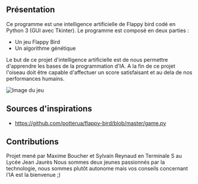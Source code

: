 ## Présentation

Ce programme est une intelligence artificielle de Flappy bird codé en Python 3 (GUI avec Tkinter).
Le programme est composé en deux parties :
- Un jeu Flappy Bird
- Un algorithme génétique

Le but de ce projet d'intelligence artificielle est de nous permettre d'apprendre les bases de la programmation d'IA.
A la fin de ce projet l'oiseau doit être capable d'affectuer un score satisfaisant et au dela de nos performances humains.


![Image du jeu](https://gitlab.com/Napolitain/genetic-flappy-bird/raw/master/img/ingame.png)

## Sources d'inspirations
- https://github.com/potterua/flappy-bird/blob/master/game.py

## Contributions
Projet mené par Maxime Boucher et Sylvain Reynaud en Terminale S au Lycée Jean Jaurès
Nous sommes deux jeunes passionnés par la technologie, nous sommes plutôt autonome mais vos conseils concernant l'IA est la bienvenue ;)
